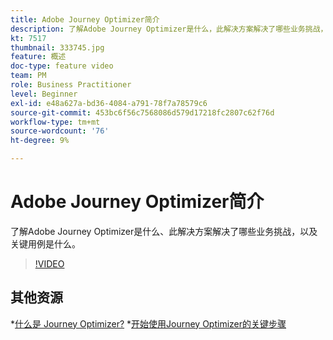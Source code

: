 ```yaml
---
title: Adobe Journey Optimizer简介
description: 了解Adobe Journey Optimizer是什么，此解决方案解决了哪些业务挑战，以及关键用例是什么。
kt: 7517
thumbnail: 333745.jpg
feature: 概述
doc-type: feature video
team: PM
role: Business Practitioner
level: Beginner
exl-id: e48a627a-bd36-4084-a791-78f7a78579c6
source-git-commit: 453bc6f56c7568086d579d17218fc2807c62f76d
workflow-type: tm+mt
source-wordcount: '76'
ht-degree: 9%

---
```


# Adobe Journey Optimizer简介

了解Adobe Journey Optimizer是什么、此解决方案解决了哪些业务挑战，以及关键用例是什么。

>[!VIDEO](https://video.tv.adobe.com/v/333745?quality=12)

## 其他资源

*[什么是 Journey Optimizer?](https://experienceleague.adobe.com/docs/journey-optimizer/using/get-started/get-started.html)
*[开始使用Journey Optimizer的关键步骤](https://experienceleague.adobe.com/docs/journey-optimizer/using/get-started/quick-start.html)
